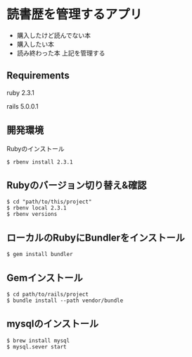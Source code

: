 # 読書歴を管理するアプリ
- 購入したけど読んでない本
- 購入したい本
- 読み終わった本
上記を管理する

## Requirements
ruby 2.3.1

rails 5.0.0.1

## 開発環境
Rubyのインストール
```shell
$ rbenv install 2.3.1
```

## Rubyのバージョン切り替え&確認
```shell
$ cd "path/to/this/project"
$ rbenv local 2.3.1
$ rbenv versions
```
## ローカルのRubyにBundlerをインストール
```shell
$ gem install bundler
```

## Gemインストール
```shell
$ cd path/to/rails/project
$ bundle install --path vendor/bundle
```

## mysqlのインストール
```shell
$ brew install mysql
$ mysql.sever start
```
